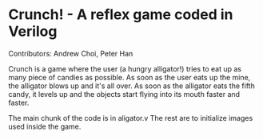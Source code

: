 # Crunch! - A reflex game coded in Verilog
Contributors: Andrew Choi, Peter Han


Crunch is a game where the user (a hungry alligator!) tries to eat up as many piece of candies as possible. As soon as the user eats up the mine, the alligator blows up and it's all over. As soon as the alligator eats the fifth candy, it levels up and the objects start flying into its mouth faster and faster. 

The main chunk of the code is in aligator.v
The rest are to initialize images used inside the game. 
